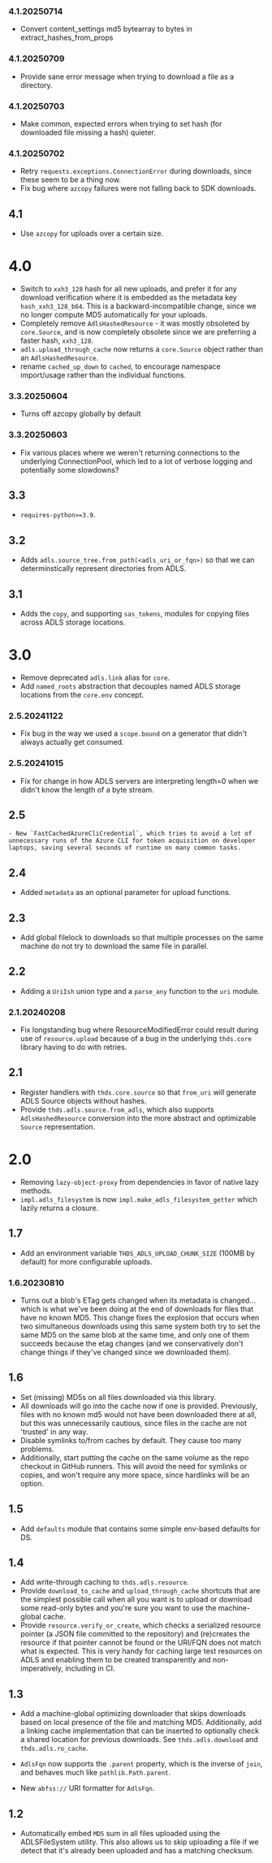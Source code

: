 ### 4.1.20250714

- Convert content_settings md5 bytearray to bytes in extract_hashes_from_props

### 4.1.20250709

- Provide sane error message when trying to download a file as a directory.

### 4.1.20250703

- Make common, expected errors when trying to set hash (for downloaded file missing a hash) quieter.

### 4.1.20250702

- Retry `requests.exceptions.ConnectionError` during downloads, since these seem to be a thing now.
- Fix bug where `azcopy` failures were not falling back to SDK downloads.

## 4.1

- Use `azcopy` for uploads over a certain size.

# 4.0

- Switch to `xxh3_128` hash for all new uploads, and prefer it for any download verification where it is
  embedded as the metadata key `hash_xxh3_128_b64`. This is a backward-incompatible change, since we no
  longer compute MD5 automatically for your uploads.
- Completely remove `AdlsHashedResource` - it was mostly obsoleted by `core.Source`, and is now
  completely obsolete since we are preferring a faster hash, `xxh3_128`.
- `adls.upload_through_cache` now returns a `core.Source` object rather than an `AdlsHashedResource`.
- rename `cached_up_down` to `cached`, to encourage namespace import/usage rather than the individual
  functions.

### 3.3.20250604

- Turns off azcopy globally by default

### 3.3.20250603

- Fix various places where we weren't returning connections to the underlying ConnectionPool, which led
  to a lot of verbose logging and potentially some slowdowns?

## 3.3

- `requires-python>=3.9`.

## 3.2

- Adds `adls.source_tree.from_path(<adls_uri_or_fqn>)` so that we can determinstically represent
  directories from ADLS.

## 3.1

- Adds the `copy`, and supporting `sas_tokens`, modules for copying files across ADLS storage locations.

# 3.0

- Remove deprecated `adls.link` alias for `core`.
- Add `named_roots` abstraction that decouples named ADLS storage locations from the `core.env` concept.

### 2.5.20241122

- Fix bug in the way we used a `scope.bound` on a generator that didn't always actually get consumed.

### 2.5.20241015

- Fix for change in how ADLS servers are interpreting length=0 when we didn't know the length of a byte
  stream.

## 2.5

```
- New `FastCachedAzureCliCredential`, which tries to avoid a lot of unnecessary runs of the Azure CLI for token acquisition on developer laptops, saving several seconds of runtime on many common tasks.
```

## 2.4

- Added `metadata` as an optional parameter for upload functions.

## 2.3

- Add global filelock to downloads so that multiple processes on the same machine do not try to download
  the same file in parallel.

## 2.2

- Adding a `UriIsh` union type and a `parse_any` function to the `uri` module.

### 2.1.20240208

- Fix longstanding bug where ResourceModifiedError could result during use of `resource.upload` because
  of a bug in the underlying `thds.core` library having to do with retries.

## 2.1

- Register handlers with `thds.core.source` so that `from_uri` will generate ADLS Source objects without
  hashes.
- Provide `thds.adls.source.from_adls`, which also supports `AdlsHashedResource` conversion into the more
  abstract and optimizable `Source` representation.

# 2.0

- Removing `lazy-object-proxy` from dependencies in favor of native lazy methods.
- `impl.adls_filesystem` is now `impl.make_adls_filesystem_getter` which lazily returns a closure.

## 1.7

- Add an environment variable `THDS_ADLS_UPLOAD_CHUNK_SIZE` (100MB by default) for more configurable
  uploads.

### 1.6.20230810

- Turns out a blob's ETag gets changed when its metadata is changed... which is what we've been doing at
  the end of downloads for files that have no known MD5. This change fixes the explosion that occurs when
  two simultaneous downloads using this same system both try to set the same MD5 on the same blob at the
  same time, and only one of them succeeds because the etag changes (and we conservatively don't change
  things if they've changed since we downloaded them).

## 1.6

- Set (missing) MD5s on all files downloaded via this library.
- All downloads will go into the cache now if one is provided. Previously, files with no known md5 would
  not have been downloaded there at all, but this was unnecessarily cautious, since files in the cache
  are not 'trusted' in any way.
- Disable symlinks to/from caches by default. They cause too many problems.
- Additionally, start putting the cache on the same volume as the repo checkout in GitHub runners. This
  will avoid the need for symlinks or copies, and won't require any more space, since hardlinks will be
  an option.

## 1.5

- Add `defaults` module that contains some simple env-based defaults for DS.

## 1.4

- Add write-through caching to `thds.adls.resource`.
- Provide `download_to_cache` and `upload_through_cache` shortcuts that are the simplest possible call
  when all you want is to upload or download some read-only bytes and you're sure you want to use the
  machine-global cache.
- Provide `resource.verify_or_create`, which checks a serialized resource pointer (a JSON file committed
  to the repository) and (re)creates the resource if that pointer cannot be found or the URI/FQN does not
  match what is expected. This is very handy for caching large test resources on ADLS and enabling them
  to be created transparently and non-imperatively, including in CI.

## 1.3

- Add a machine-global optimizing downloader that skips downloads based on local presence of the file and
  matching MD5. Additionally, add a linking cache implementation that can be inserted to optionally check
  a shared location for previous downloads. See `thds.adls.download` and `thds.adls.ro_cache`.

- `AdlsFqn` now supports the `.parent` property, which is the inverse of `join`, and behaves much like
  `pathlib.Path.parent`.

- New `abfss://` URI formatter for `AdlsFqn`.

## 1.2

- Automatically embed `MD5` sum in all files uploaded using the ADLSFileSystem utility. This also allows
  us to skip uploading a file if we detect that it's already been uploaded and has a matching checksum.
